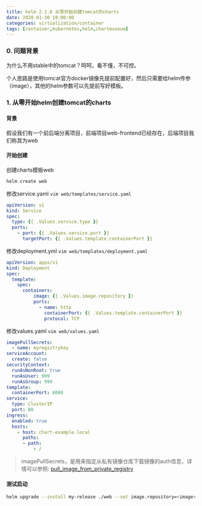 ```yaml
---
title: helm 2.1.0 从零开始创建tomcat的charts
date: 2020-01-30 18:00:00
categories: virtualization/container
tags: [container,kubernetes,helm,chartmuseum]
---
```


### 0. 问题背景
为什么不用stable中的tomcat？呵呵，看不懂，不可控。

个人思路是使用tomcat官方docker镜像先提前配置好，然后只需要给helm传参（image），其他的helm参数可以先提前写好模板。

### 1. 从零开始helm创建tomcat的charts
#### 背景
假设我们有一个前后端分离项目，前端项目web-frontend已经存在，后端项目我们称其为web

#### 开始创建
创建charts模板web
``` bash
helm create web
```

修改service.yaml
`vim web/templates/service.yaml`
``` yaml
apiVersion: v1
kind: Service
spec:
  type: {{ .Values.service.type }}
  ports:
    - port: {{ .Values.service.port }}
      targetPort: {{ .Values.template.containerPort }}
```

修改deployment.yml
`vim web/templates/deployment.yaml`
``` yaml
apiVersion: apps/v1
kind: Deployment
spec:
  template:
    spec:
      containers:
          image: {{ .Values.image.repository }}
          ports:
            - name: http
              containerPort: {{ .Values.template.containerPort }}
              protocol: TCP
```

修改values.yaml
`vim web/values.yaml`
``` yaml
imagePullSecrets:
  - name: myregistrykey
serviceAccount:
  create: false
securityContext:
  runAsNonRoot: true
  runAsUser: 999
  runAsGroup: 999
template:
  containerPort: 8080
service:
  type: ClusterIP
  port: 80
ingress:
  enabled: true
  hosts:
    - host: chart-example.local
      paths:
      - path:
          - /
```
> imagePullSecrets，是用来指定从私有镜像仓库下载镜像的auth信息，详情可以参照:
> [pull_image_from_private_registry](/virtualization/container/kubernetes_v1.17_1.1.1_pull_image_from_private_registry.html)

#### 测试启动
``` bash
helm upgrade --install my-release ./web --set image.repository=<image>
```